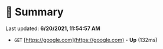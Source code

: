 # 📖 Summary
Last updated: **6/20/2021, 11:54:57 AM**

- `GET` [https://google.com](https://google.com) - **Up** (132ms)
